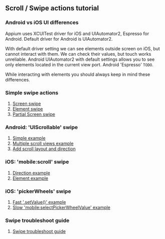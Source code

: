 ## Scroll / Swipe actions tutorial

### Android vs iOS UI differences

Appium uses XCUITest driver for iOS and UIAutomator2, Espresso for
Android. Default driver for Android is UIAutomator2.

With default driver setting we can see elements outside screen on iOS,
but cannot interact with them. We can check their values, but touch
works unreliable. Android UIAutomator2 with default settings allows you
to see only elements located in the current view port. Android
'Espresso' `TODO`.

While interacting with elements you should always keep in mind these
differences.

### Simple swipe actions

1. [Screen swipe](swipe/simple-screen.md)
2. [Element swipe](swipe/simple-element.md)
3. [Partial Screen swipe](swipe/simple-partial-screen.md)

### Android: 'UIScrollable' swipe

1. [Simple example](swipe/android-simple.md)
2. [Multiple scroll views example](swipe/android-multiple.md)
3. [Add scroll layout and direction](swipe/android-layout-direction.md)

### iOS: 'mobile:scroll' swipe

1. [Direction example](swipe/ios-direction.md)
2. [Element example](swipe/ios-element.md)

### iOS: 'pickerWheels' swipe

1. [Fast '.setValue()' example](swipe/ios-picker-wheels-set-value.md)
2. [Slow 'mobile:selectPickerWheelValue' example](swipe/ios-picker-wheels-mobile.md)

### Swipe troubleshoot guide

1. [Swipe troubleshoot guide](swipe/swipe-troubleshoot-guide.md)

